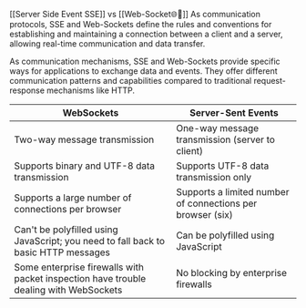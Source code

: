 [[Server Side Event SSE]] vs [[Web-Socket🌐🔌]]
As communication protocols, SSE and Web-Sockets define the rules and conventions for establishing and maintaining a connection between a client and a server, allowing real-time communication and data transfer.

As communication mechanisms, SSE and Web-Sockets provide specific ways for applications to exchange data and events. They offer different communication patterns and capabilities compared to traditional request-response mechanisms like HTTP.

| WebSockets                                                                            | Server-Sent Events                                         |
|---------------------------------------------------------------------------------------|------------------------------------------------------------|
| Two-way message transmission                                                          | One-way message transmission (server to client)            |
| Supports binary and UTF-8 data transmission                                           | Supports UTF-8 data transmission only                      |
| Supports a large number of connections per browser                                    | Supports a limited number of connections per browser (six) |
| Can't be polyfilled using JavaScript; you need to fall back to basic HTTP messages    | Can be polyfilled using JavaScript                         |
| Some enterprise firewalls with packet inspection have trouble dealing with WebSockets | No blocking by enterprise firewalls                        |


